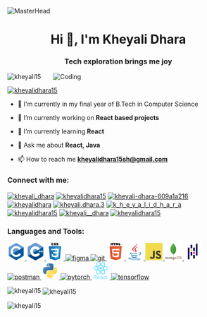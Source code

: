 ![MasterHead](https://mir-s3-cdn-cf.behance.net/project_modules/1400_opt_1/475eb095746151.5e9ecde695f7a.gif)

<h1 align="center">Hi 👋, I'm Kheyali Dhara</h1>
<h3 align="center">Tech exploration brings me joy</h3>

<img align="right" alt="Coding" width="400" src="https://cdn.dribbble.com/users/1063314/screenshots/3020974/tdsocial_dribbble.gif"/>

<p align="left"> <img src="https://komarev.com/ghpvc/?username=kheyali15&label=Profile%20views&color=0e75b6&style=flat" alt="kheyali15" /> </p>

<p align="left"> <a href="https://twitter.com/kheyalidhara15" target="blank"><img src="https://img.shields.io/twitter/follow/kheyalidhara15?logo=twitter&style=for-the-badge" alt="kheyalidhara15" /></a> </p>

- 📝 I'm currently in my final year of B.Tech in Computer Science

- 🔭 I’m currently working on **React based projects**

- 🌱 I’m currently learning **React**

- 💬 Ask me about **React, Java**

- 📫 How to reach me **kheyalidhara15sh@gmail.com**

<h3 align="left">Connect with me:</h3>
<p align="left">
<a href="https://codepen.io/kheyali_dhara" target="blank"><img align="center" src="https://raw.githubusercontent.com/rahuldkjain/github-profile-readme-generator/master/src/images/icons/Social/codepen.svg" alt="kheyali_dhara" height="30" width="40" /></a>
<a href="https://twitter.com/kheyalidhara15" target="blank"><img align="center" src="https://raw.githubusercontent.com/rahuldkjain/github-profile-readme-generator/master/src/images/icons/Social/twitter.svg" alt="kheyalidhara15" height="30" width="40" /></a>
<a href="https://linkedin.com/in/kheyali-dhara-609a1a216" target="blank"><img align="center" src="https://raw.githubusercontent.com/rahuldkjain/github-profile-readme-generator/master/src/images/icons/Social/linked-in-alt.svg" alt="kheyali-dhara-609a1a216" height="30" width="40" /></a>
<a href="https://kaggle.com/kheyalidhara" target="blank"><img align="center" src="https://raw.githubusercontent.com/rahuldkjain/github-profile-readme-generator/master/src/images/icons/Social/kaggle.svg" alt="kheyalidhara" height="30" width="40" /></a>
<a href="https://fb.com/kheyali.dhara.3" target="blank"><img align="center" src="https://raw.githubusercontent.com/rahuldkjain/github-profile-readme-generator/master/src/images/icons/Social/facebook.svg" alt="kheyali.dhara.3" height="30" width="40" /></a>
<a href="https://instagram.com/k_h_e_y_a_l_i_d_h_a_r_a" target="blank"><img align="center" src="https://raw.githubusercontent.com/rahuldkjain/github-profile-readme-generator/master/src/images/icons/Social/instagram.svg" alt="k_h_e_y_a_l_i_d_h_a_r_a" height="30" width="40" /></a>
<a href="https://www.hackerrank.com/kheyalidhara15" target="blank"><img align="center" src="https://raw.githubusercontent.com/rahuldkjain/github-profile-readme-generator/master/src/images/icons/Social/hackerrank.svg" alt="kheyalidhara15" height="30" width="40" /></a>
<a href="https://www.leetcode.com/kheyali__dhara" target="blank"><img align="center" src="https://raw.githubusercontent.com/rahuldkjain/github-profile-readme-generator/master/src/images/icons/Social/leet-code.svg" alt="kheyali__dhara" height="30" width="40" /></a>
<a href="https://auth.geeksforgeeks.org/user/kheyalidhara15" target="blank"><img align="center" src="https://raw.githubusercontent.com/rahuldkjain/github-profile-readme-generator/master/src/images/icons/Social/geeks-for-geeks.svg" alt="kheyalidhara15" height="30" width="40" /></a>
</p>

<h3 align="left">Languages and Tools:</h3>
<p align="left"> <a href="https://www.cprogramming.com/" target="_blank" rel="noreferrer"> <img src="https://raw.githubusercontent.com/devicons/devicon/master/icons/c/c-original.svg" alt="c" width="40" height="40"/> </a> <a href="https://www.w3schools.com/cpp/" target="_blank" rel="noreferrer"> <img src="https://raw.githubusercontent.com/devicons/devicon/master/icons/cplusplus/cplusplus-original.svg" alt="cplusplus" width="40" height="40"/> </a> <a href="https://www.w3schools.com/css/" target="_blank" rel="noreferrer"> <img src="https://raw.githubusercontent.com/devicons/devicon/master/icons/css3/css3-original-wordmark.svg" alt="css3" width="40" height="40"/> </a> <a href="https://www.figma.com/" target="_blank" rel="noreferrer"> <img src="https://www.vectorlogo.zone/logos/figma/figma-icon.svg" alt="figma" width="40" height="40"/> </a> <a href="https://git-scm.com/" target="_blank" rel="noreferrer"> <img src="https://www.vectorlogo.zone/logos/git-scm/git-scm-icon.svg" alt="git" width="40" height="40"/> </a> <a href="https://www.w3.org/html/" target="_blank" rel="noreferrer"> <img src="https://raw.githubusercontent.com/devicons/devicon/master/icons/html5/html5-original-wordmark.svg" alt="html5" width="40" height="40"/> </a> <a href="https://www.java.com" target="_blank" rel="noreferrer"> <img src="https://raw.githubusercontent.com/devicons/devicon/master/icons/java/java-original.svg" alt="java" width="40" height="40"/> </a> <a href="https://developer.mozilla.org/en-US/docs/Web/JavaScript" target="_blank" rel="noreferrer"> <img src="https://raw.githubusercontent.com/devicons/devicon/master/icons/javascript/javascript-original.svg" alt="javascript" width="40" height="40"/> </a> <a href="https://www.mongodb.com/" target="_blank" rel="noreferrer"> <img src="https://raw.githubusercontent.com/devicons/devicon/master/icons/mongodb/mongodb-original-wordmark.svg" alt="mongodb" width="40" height="40"/> </a> <a href="https://pandas.pydata.org/" target="_blank" rel="noreferrer"> <img src="https://raw.githubusercontent.com/devicons/devicon/2ae2a900d2f041da66e950e4d48052658d850630/icons/pandas/pandas-original.svg" alt="pandas" width="40" height="40"/> </a> <a href="https://postman.com" target="_blank" rel="noreferrer"> <img src="https://www.vectorlogo.zone/logos/getpostman/getpostman-icon.svg" alt="postman" width="40" height="40"/> </a> <a href="https://www.python.org" target="_blank" rel="noreferrer"> <img src="https://raw.githubusercontent.com/devicons/devicon/master/icons/python/python-original.svg" alt="python" width="40" height="40"/> </a> <a href="https://pytorch.org/" target="_blank" rel="noreferrer"> <img src="https://www.vectorlogo.zone/logos/pytorch/pytorch-icon.svg" alt="pytorch" width="40" height="40"/> </a> <a href="https://reactjs.org/" target="_blank" rel="noreferrer"> <img src="https://raw.githubusercontent.com/devicons/devicon/master/icons/react/react-original-wordmark.svg" alt="react" width="40" height="40"/> </a> <a href="https://www.tensorflow.org" target="_blank" rel="noreferrer"> <img src="https://www.vectorlogo.zone/logos/tensorflow/tensorflow-icon.svg" alt="tensorflow" width="40" height="40"/> </a> </p>

<p><img align="left" src="https://github-readme-stats.vercel.app/api/top-langs?username=kheyali15&show_icons=true&locale=en&layout=compact" alt="kheyali15" /></p>

<p>&nbsp;<img align="center" src="https://github-readme-stats.vercel.app/api?username=kheyali15&show_icons=true&locale=en" alt="kheyali15" /></p>

<p><img align="center" src="https://github-readme-streak-stats.herokuapp.com/?user=kheyali15&" alt="kheyali15" /></p>
